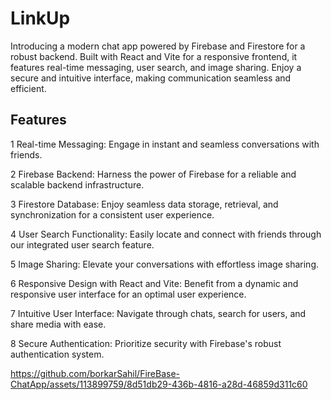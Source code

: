 # LinkUp

<p>Introducing a modern chat app powered by Firebase and Firestore for a robust backend. Built with React and Vite for a responsive frontend, it features real-time messaging, user search, and image sharing. Enjoy a secure and intuitive interface, making communication seamless and efficient.</p>

## Features

<p>1 Real-time Messaging: Engage in instant and seamless conversations with friends.</p>
<p>2 Firebase Backend: Harness the power of Firebase for a reliable and scalable backend infrastructure.</p>
<p>3 Firestore Database: Enjoy seamless data storage, retrieval, and synchronization for a consistent user experience.</p>
<p>4 User Search Functionality: Easily locate and connect with friends through our integrated user search feature.</p>
<p>5 Image Sharing: Elevate your conversations with effortless image sharing.</p>
<p>6 Responsive Design with React and Vite: Benefit from a dynamic and responsive user interface for an optimal user experience.</p>
<p>7 Intuitive User Interface: Navigate through chats, search for users, and share media with ease.</p>
<p>8 Secure Authentication: Prioritize security with Firebase's robust authentication system.</p>



https://github.com/borkarSahil/FireBase-ChatApp/assets/113899759/8d51db29-436b-4816-a28d-46859d311c60

